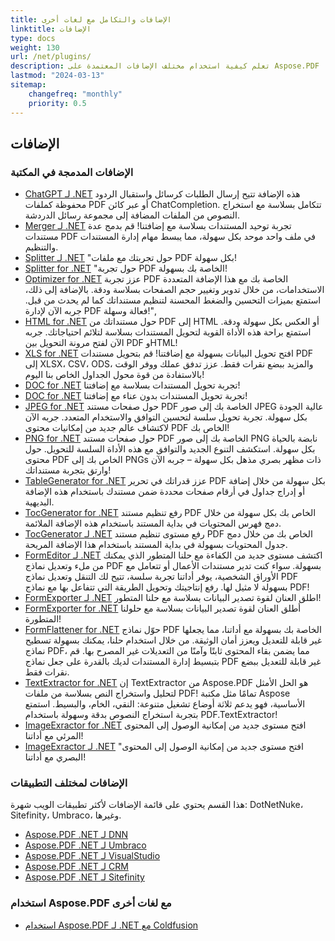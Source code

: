 ```yaml
---
title: الإضافات والتكامل مع لغات أخرى
linktitle: الإضافات
type: docs
weight: 130
url: /net/plugins/
description: تعلم كيفية استخدام مختلف الإضافات المعتمدة على Aspose.PDF
lastmod: "2024-03-13"
sitemap:
    changefreq: "monthly"
    priority: 0.5
---
```


## الإضافات

### الإضافات المدمجة في المكتبة

* [ChatGPT لـ .NET](chatgpt/) هذه الإضافة تتيح إرسال الطلبات كرسائل واستقبال الردود محفوظة كملفات PDF أو عبر كائن ChatCompletion. تتكامل بسلاسة مع استخراج النصوص من الملفات المضافة إلى مجموعة رسائل الدردشة.
* [Merger لـ .NET](merger/) تجربة توحيد المستندات بسلاسة مع إضافتنا! قم بدمج عدة مستندات PDF في ملف واحد موحد بكل سهولة، مما يبسط مهام إدارة المستندات والتنظيم.
* [Splitter لـ .NET](splitter/) "حول تجربتك مع ملفات PDF بكل سهولة!
* [Splitter for .NET](splitter/) "حول تجربة PDF الخاصة بك بسهولة!
* [Optimizer for .NET](optimizer/) عزز تجربة PDF الخاصة بك مع هذا الإضافة المتعددة الاستخدامات، من خلال تدوير وتغيير حجم الصفحات بسلاسة ودقة. بالإضافة إلى ذلك، استمتع بميزات التحسين والضغط المحسنة لتنظيم مستنداتك كما لم يحدث من قبل. جربه الآن لإدارة PDF فعالة وسهلة!",
* [HTML for .NET](html/) حول مستنداتك من PDF إلى HTML أو العكس بكل سهولة ودقة. استمتع براحة هذه الأداة القوية لتحويل المستندات بسلاسة لتلائم احتياجاتك. جربه الآن لفتح مرونة التحويل بين PDF وHTML!
* [XLS for .NET](xls/) افتح تحويل البيانات بسهولة مع إضافتنا! قم بتحويل مستندات PDF إلى XLSX، CSV، ODS، والمزيد ببضع نقرات فقط. عزز تدفق عملك ووفر الوقت بالاستفادة من قوة محول الجداول الخاص بنا اليوم!
* [DOC for .NET](doc/) تجربة تحويل المستندات بسلاسة مع إضافتنا!
* [DOC for .NET](doc/) تجربة تحويل المستندات بدون عناء مع إضافتنا!
* [JPEG for .NET](jpeg/) حول صفحات مستند PDF الخاصة بك إلى صور JPEG عالية الجودة بكل سهولة. تجربة تحويل سلسة لتحسين التوافق والاستخدام المتعدد. جربه الآن لاكتشاف عالم جديد من إمكانيات محتوى PDF الخاص بك!
* [PNG for .NET](png/) حول صفحات مستند PDF الخاصة بك إلى صور PNG نابضة بالحياة بكل سهولة. استكشف التنوع الجديد والتوافق مع هذه الأداة السلسة للتحويل. حول محتوى PDF الخاص بك إلى PNGs ذات مظهر بصري مذهل بكل سهولة – جربه الآن وارتق بتجربة مستنداتك!
* [TableGenerator for .NET](tablegenerator/) عزز قدراتك في تحرير PDF بكل سهولة من خلال إضافة أو إدراج جداول في أرقام صفحات محددة ضمن مستندك باستخدام هذه الإضافة البديهية.
* [TocGenerator for .NET](tocgenerator/) رفع تنظيم مستند PDF الخاص بك بكل سهولة من خلال دمج فهرس المحتويات في بداية المستند باستخدام هذه الإضافة الملائمة.
* [TocGenerator لـ .NET](tocgenerator/) رفع مستوى تنظيم مستند PDF الخاص بك من خلال دمج جدول المحتويات بسهولة في بداية المستند باستخدام هذا الإضافة المريحة.
* [FormEditor لـ .NET](formeditor/) اكتشف مستوى جديد من الكفاءة مع حلنا المتطور الذي يمكنك من ملء وتعديل نماذج PDF بسهولة. سواء كنت تدير مستندات الأعمال أو تتعامل مع الأوراق الشخصية، يوفر أداتنا تجربة سلسة، تتيح لك التنقل وتعديل نماذج PDF بسهولة لا مثيل لها. رفع إنتاجيتك وتحويل الطريقة التي تتفاعل بها مع نماذج PDF!
* [FormExporter لـ .NET](formexporter/) اطلق العنان لقوة تصدير البيانات بسلاسة مع حلنا المتطور!
* [FormExporter for .NET](formexporter/) أطلق العنان لقوة تصدير البيانات بسلاسة مع حلولنا المتطورة!
* [FormFlattener for .NET](formflattener/) حوّل نماذج PDF الخاصة بك بسهولة مع أداتنا، مما يجعلها غير قابلة للتعديل ويعزز أمان الوثيقة. من خلال استخدام حلنا، يمكنك بسهولة تسطيح نماذج PDF، مما يضمن بقاء المحتوى ثابتًا وآمنًا من التعديلات غير المصرح بها. قم بتبسيط إدارة المستندات لديك بالقدرة على جعل نماذج PDF غير قابلة للتعديل ببضع نقرات فقط.
* [TextExtractor for .NET](textextractor/) إن TextExtractor من Aspose.PDF هو الحل الأمثل لتحليل واستخراج النص بسلاسة من ملفات PDF! تمامًا مثل مكتبة Aspose الأساسية، فهو يدعم ثلاثة أوضاع تشغيل متنوعة: النقي، الخام، والبسيط. استمتع بتجربة استخراج النصوص بدقة وسهولة باستخدام PDF.TextExtractor!
* [ImageExractor for .NET](imageextractor/) افتح مستوى جديد من إمكانية الوصول إلى المحتوى المرئي مع أداتنا!
* [ImageExractor لـ .NET](imageextractor/) "افتح مستوى جديد من إمكانية الوصول إلى المحتوى البصري مع أداتنا!

### الإضافات لمختلف التطبيقات

هذا القسم يحتوي على قائمة الإضافات لأكثر تطبيقات الويب شهرة: DotNetNuke، Sitefinity، Umbraco، وغيرها.

* [Aspose.PDF .NET لـ DNN](/pdf/net/aspose-pdf-net-for-dnn/)
* [Aspose.PDF .NET لـ Umbraco](/pdf/net/aspose-pdf-net-for-umbraco/)
* [Aspose.PDF .NET لـ VisualStudio](/pdf/net/aspose-pdf-net-for-visualstudio/)
* [Aspose.PDF .NET لـ CRM](/pdf/net/aspose-pdf-net-for-crm/)
* [Aspose.PDF .NET لـ Sitefinity](/pdf/net/aspose-pdf-net-for-sitefinity/)

### استخدام Aspose.PDF مع لغات أخرى

* [استخدام Aspose.PDF لـ .NET مع Coldfusion](/pdf/net/aspose-pdf-net-for-coldfusion/)


